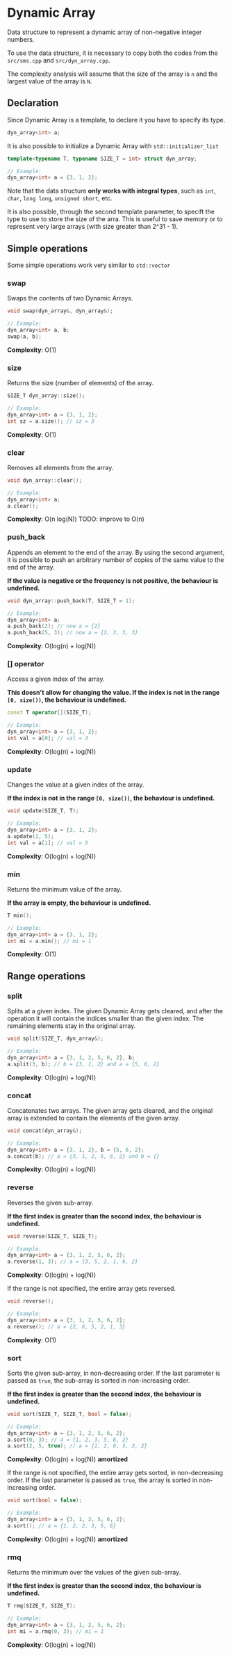 # Dynamic Array

Data structure to represent a dynamic array of non-negative integer numbers.

To use the data structure, it is necessary to copy both the codes from the `src/sms.cpp` and `src/dyn_array.cpp`.

The complexity analysis will assume that the size of the array is `n` and the largest value of the array is `N`.

## Declaration

Since Dynamic Array is a template, to declare it you have to specify its type. 

```c++
dyn_array<int> a;
```

It is also possible to initialize a Dynamic Array with `std::initializer_list`

```c++
template<typename T, typename SIZE_T = int> struct dyn_array;

// Example:
dyn_array<int> a = {3, 1, 2};
```

Note that the data structure **only works with integral types**, such as `int`, `char`, `long long`, `unsigned short`, etc.

It is also possible, through the second template parameter, to specift the type to use to store the size of the arra. This is useful to save memory or to represent very large arrays (with size greater than 2^31 - 1).

## Simple operations

Some simple operations work very similar to `std::vector`

### swap

Swaps the contents of two Dynamic Arrays.

```c++
void swap(dyn_array&, dyn_array&);

// Example:
dyn_array<int> a, b;
swap(a, b);
```

**Complexity**: O(1)

### size

Returns the size (number of elements) of the array.

```c++
SIZE_T dyn_array::size();

// Example:
dyn_array<int> a = {3, 1, 2};
int sz = a.size(); // sz = 3
```

**Complexity**: O(1)

### clear

Removes all elements from the array.

```c++
void dyn_array::clear();

// Example:
dyn_array<int> a;
a.clear();
```

**Complexity**: O(n log(N)) 
TODO: improve to O(n)

### push_back

Appends an element to the end of the array. By using the second argument, it is possible to push an arbitrary number of copies of the same value to the end of the array.

**If the value is negative or the frequency is not positive, the behaviour is undefined.**

```c++
void dyn_array::push_back(T, SIZE_T = 1);

// Example:
dyn_array<int> a;
a.push_back(2); // now a = {2}
a.push_back(5, 3); // now a = {2, 3, 3, 3}
```

**Complexity**: O(log(n) + log(N))

### [] operator

Access a given index of the array.

**This doesn't allow for changing the value. If the index is not in the range `[0, size())`, the behaviour is undefined.**

```c++
const T operator[](SIZE_T);

// Example:
dyn_array<int> a = {3, 1, 2};
int val = a[0]; // val = 3
```

**Complexity**: O(log(n) + log(N))

### update

Changes the value at a given index of the array.

**If the index is not in the range `[0, size())`, the behaviour is undefined.**

```c++
void update(SIZE_T, T);

// Example:
dyn_array<int> a = {3, 1, 2};
a.update(1, 5);
int val = a[1]; // val = 5
```

**Complexity**: O(log(n) + log(N))

### min

Returns the minimum value of the array.

**If the array is empty, the behaviour is undefined.**

```c++
T min();

// Example:
dyn_array<int> a = {3, 1, 2};
int mi = a.min(); // mi = 1
```

**Complexity**: O(1)

## Range operations

### split

Splits at a given index. The given Dynamic Array gets cleared, and after the operation it will contain the indices smaller than the given index. The remaining elements stay in the original array.

```c++
void split(SIZE_T, dyn_array&);

// Example:
dyn_array<int> a = {3, 1, 2, 5, 6, 2}, b;
a.split(3, b); // b = {3, 1, 2} and a = {5, 6, 2}
```

**Complexity**: O(log(n) + log(N))

### concat

Concatenates two arrays. The given array gets cleared, and the original array is extended to contain the elements of the given array.

```c++
void concat(dyn_array&);

// Example:
dyn_array<int> a = {3, 1, 2}, b = {5, 6, 2};
a.concat(b); // a = {3, 1, 2, 5, 6, 2} and b = {}
```

**Complexity**: O(log(n) + log(N))

### reverse

Reverses the given sub-array.

**If the first index is greater than the second index, the behaviour is undefined.**

```c++
void reverse(SIZE_T, SIZE_T);

// Example:
dyn_array<int> a = {3, 1, 2, 5, 6, 2};
a.reverse(1, 3); // a = {3, 5, 2, 1, 6, 2}
```

**Complexity**: O(log(n) + log(N))

If the range is not specified, the entire array gets reversed.

```c++
void reverse();

// Example:
dyn_array<int> a = {3, 1, 2, 5, 6, 2};
a.reverse(); // a = {2, 6, 5, 2, 1, 3}
```

**Complexity**: O(1)

### sort

Sorts the given sub-array, in non-decreasing order. If the last parameter is passed as `true`, the sub-array is sorted in non-increasing order.

**If the first index is greater than the second index, the behaviour is undefined.**

```c++
void sort(SIZE_T, SIZE_T, bool = false);

// Example:
dyn_array<int> a = {3, 1, 2, 5, 6, 2};
a.sort(0, 3); // a = {1, 2, 3, 5, 6, 2}
a.sort(2, 5, true); // a = {1, 2, 6, 5, 3, 2}
```

**Complexity**: O(log(n) + log(N)) **amortized**

If the range is not specified, the entire array gets sorted, in non-decreasing order. If the last parameter is passed as `true`, the array is sorted in non-increasing order.

```c++
void sort(bool = false);

// Example:
dyn_array<int> a = {3, 1, 2, 5, 6, 2};
a.sort(); // a = {1, 2, 2, 3, 5, 6}
```

**Complexity**: O(log(n) + log(N)) **amortized**

### rmq

Returns the minimum over the values of the given sub-array.

**If the first index is greater than the second index, the behaviour is undefined.**

```c++
T rmq(SIZE_T, SIZE_T);

// Example:
dyn_array<int> a = {3, 1, 2, 5, 6, 2};
int mi = a.rmq(0, 3); // mi = 1
```

**Complexity**: O(log(n) + log(N))
